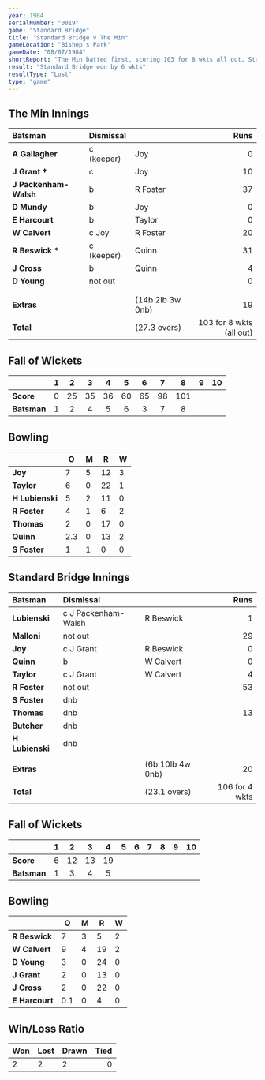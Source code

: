 ```yaml
---
year: 1984
serialNumber: "0019"
game: "Standard Bridge"
title: "Standard Bridge v The Min"
gameLocation: "Bishop's Park"
gameDate: "08/07/1984"
shortReport: "The Min batted first, scoring 103 for 8 wkts all out. Standard Bridge scored 106 for 4."
result: "Standard Bridge won by 6 wkts"
resultType: "Lost"
type: "game"
---
```


## The Min Innings

| Batsman | Dismissal |  | Runs |
|:---|:---|---|---:|
| **A Gallagher** | c (keeper) | Joy | 0 | 
| **J Grant &#8224;** | c | Joy | 10 | 
| **J Packenham-Walsh** | b | R Foster | 37 | 
| **D Mundy** | b | Joy | 0 | 
| **E Harcourt** | b  | Taylor | 0 | 
| **W Calvert** | c Joy | R Foster | 20 | 
| **R Beswick &#42;** | c (keeper) | Quinn | 31 | 
| **J Cross** | b | Quinn | 4 | 
| **D Young** | not out | | 0 | 
| | | | | 
| | | | | 
| **Extras** | | (14b 2lb 3w 0nb) | 19 | 
| **Total** | | (27.3 overs) | 103 for 8 wkts (all out) | 

## Fall of Wickets

| | 1 | 2 | 3 | 4 | 5 | 6 | 7 | 8 | 9 | 10 |
|---|:---:|:---:|:---:|:---:|:---:|:---:|:---:|:---:|:---:|:---:|
| **Score** | 0 | 25 | 35 | 36 | 60 | 65 | 98 | 101 | | | 
| **Batsman** | 1 | 2 | 4 | 5 | 6 | 3 | 7 | 8 | | | 


## Bowling

| | O | M | R | W |
|---|---|---|---|---|
| **Joy** | 7 | 5 | 12 | 3 | 
| **Taylor** | 6 | 0 | 22 | 1 | 
| **H Lubienski** | 5 | 2 | 11 | 0 | 
| **R Foster** | 4 | 1 | 6 | 2 | 
| **Thomas** | 2 | 0 | 17 | 0 | 
| **Quinn** | 2.3 | 0 | 13 | 2 | 
| **S Foster** | 1 | 1 | 0 | 0 |

## Standard Bridge Innings

| Batsman | Dismissal |  | Runs |
|:---|:---|---|---:|
| **Lubienski** | c J Packenham-Walsh | R Beswick | 1 | 
| **Malloni** | not out | | 29 | 
| **Joy** | c J Grant | R Beswick | 0 | 
| **Quinn** | b | W Calvert | 0 | 
| **Taylor** | c J Grant | W Calvert | 4 | 
| **R Foster** | not out |  | 53 | 
| **S Foster** | dnb | | | 
| **Thomas** | dnb | | 13 | 
| **Butcher** | dnb | | | 
| **H Lubienski** | dnb | | | 
| | | | | 
| **Extras** | | (6b 10lb 4w 0nb) | 20 | 
| **Total** | | (23.1 overs) | 106 for 4 wkts | 

## Fall of Wickets

| | 1 | 2 | 3 | 4 | 5 | 6 | 7 | 8 | 9 | 10 |
|---|:---:|:---:|:---:|:---:|:---:|:---:|:---:|:---:|:---:|:---:|
| **Score** | 6 | 12 | 13 | 19 | | | | | | | 
| **Batsman** | 1 | 3 | 4 | 5 | | |  | | | | 


## Bowling

| | O | M | R | W |
|---|---|---|---|---|
| **R Beswick** | 7 | 3 | 5 | 2 | 
| **W Calvert** | 9 | 4 | 19 | 2 | 
| **D Young** | 3 | 0 | 24 | 0 | 
| **J Grant** | 2 | 0 | 13 | 0 | 
| **J Cross** | 2 | 0 | 22 | 0 | 
| **E Harcourt** | 0.1 | 0 | 4 | 0 | 

## Win/Loss Ratio

| Won | Lost | Drawn | Tied |
|:---|:---|:---|---:|
| 2 | 2 | 2 | 0 |